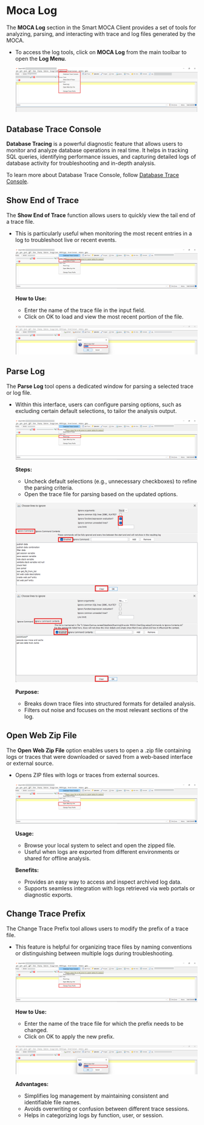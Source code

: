 # Moca Log

The **MOCA Log** section in the Smart MOCA Client provides a set of tools for analyzing, parsing, and interacting with trace and log files generated by the MOCA.

- To access the log tools, click on **MOCA Log** from the main toolbar to open the **Log Menu**.

    ![Moca Trace14](./.attachments/Moca_log_1.png)

## Database Trace Console

**Database Tracing** is a powerful diagnostic feature that allows users to monitor and analyze database operations in real time. It helps in tracking SQL queries, identifying performance issues, and capturing detailed logs of database activity for troubleshooting and in-depth analysis.

To learn more about Database Trace Console, follow [Database Trace Console](./devops.md#database-trace-console).

## Show End of Trace
The **Show End of Trace** function allows users to quickly view the tail end of a trace file.

- This is particularly useful when monitoring the most recent entries in a log to troubleshoot live or recent events.

    ![Moca Log](./.attachments/moca_log_3.png)

    **How to Use:**
    
    - Enter the name of the trace file in the input field.
    - Click on OK to load and view the most recent portion of the file.

    ![Moca Log](./.attachments/moca_log_7.png)

## Parse Log
The **Parse Log** tool opens a dedicated window for parsing a selected trace or log file. 
- Within this interface, users can configure parsing options, such as excluding certain default selections, to tailor the analysis output.

    ![Moca Log](./.attachments/moca_log_4.png)

    **Steps:**
    - Uncheck default selections (e.g., unnecessary checkboxes) to refine the parsing criteria.
    - Open the trace file for parsing based on the updated options.

    ![Moca Trace3](./.attachments/traceenabled.png)
    ![Moca Trace4](./.attachments/Traceenabled2.png)

    **Purpose:**

    - Breaks down trace files into structured formats for detailed analysis.
    - Filters out noise and focuses on the most relevant sections of the log.

## Open Web Zip File

The **Open Web Zip File** option enables users to open a .zip file containing logs or traces that were downloaded or saved from a web-based interface or external source.

- Opens ZIP files with logs or traces from external sources.

    ![Moca Log](./.attachments/moca_log_5.png)

    **Usage:**

    - Browse your local system to select and open the zipped file.
    - Useful when logs are exported from different environments or shared for offline analysis.

    **Benefits:**

    - Provides an easy way to access and inspect archived log data.
    - Supports seamless integration with logs retrieved via web portals or diagnostic exports.

## Change Trace Prefix
The Change Trace Prefix tool allows users to modify the prefix of a trace file. 

- This feature is helpful for organizing trace files by naming conventions or distinguishing between multiple logs during troubleshooting.

    ![Moca Log](./.attachments/moca_log_6.png)

    **How to Use:**

    - Enter the name of the trace file for which the prefix needs to be changed.
    - Click on OK to apply the new prefix.

    ![Moca Log](./.attachments/moca_log_7.png)

    **Advantages:**

    - Simplifies log management by maintaining consistent and identifiable file names.
    - Avoids overwriting or confusion between different trace sessions.
    - Helps in categorizing logs by function, user, or session.

